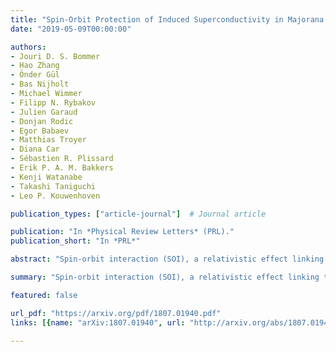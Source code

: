```yaml
---
title: "Spin-Orbit Protection of Induced Superconductivity in Majorana Nanowires"
date: "2019-05-09T00:00:00"

authors:
- Jouri D. S. Bommer
- Hao Zhang
- Önder Gül
- Bas Nijholt
- Michael Wimmer
- Filipp N. Rybakov
- Julien Garaud
- Donjan Rodic
- Egor Babaev
- Matthias Troyer
- Diana Car
- Sébastien R. Plissard
- Erik P. A. M. Bakkers
- Kenji Watanabe
- Takashi Taniguchi
- Leo P. Kouwenhoven

publication_types: ["article-journal"]  # Journal article

publication: "In *Physical Review Letters* (PRL)."
publication_short: "In *PRL*"

abstract: "Spin-orbit interaction (SOI), a relativistic effect linking the motion of an electron (orbit) with its magnetic moment (spin), is an essential ingredient for various realisations of topological superconductivity, which host Majorana zero-modes, the building blocks of topological quantum computation. The prime platform for topological quantum computation is based on a semiconductor nanowire coupled to a conventional superconductor, the Majorana nanowire, in which SOI plays a key role by protecting the superconducting energy gap. Despite significant progress towards topological quantum computation, direct observation of SOI in Majorana nanowires has been challenging. Here, we observe SOI in an InSb nanowire coupled to a NbTiN superconductor. The magnetic field resilience of our superconductor allows us to track the evolution of the induced superconducting gap in a large range of magnetic field strengths and orientations, clearly revealing the presence of SOI. Numerical calculations of our devices confirm our conclusions and indicate a SOI strength of 0.15 - 0.35 eVÅ, sufficient to create Majorana zero-modes. We find that the direction of the spin-orbit field is strongly affected by the geometry of the superconductor and can be tuned by electrostatic gating. Our study provides an important guideline to optimise Majorana circuits."

summary: "Spin-orbit interaction (SOI), a relativistic effect linking the motion of an electron (orbit) with its magnetic moment (spin), is an essential ingredient for various realisations of topological superconductivity, which host Majorana zero-modes, the building blocks of topological quantum computation."

featured: false

url_pdf: "https://arxiv.org/pdf/1807.01940.pdf"
links: [{name: "arXiv:1807.01940", url: "http://arxiv.org/abs/1807.01940"}, {name: "10.1103/PhysRevLett.122.187702", url: "https://journals.aps.org/prl/abstract/10.1103/PhysRevLett.122.187702"}]

---
```

